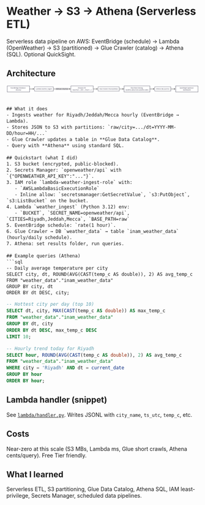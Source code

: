 # Weather → S3 → Athena (Serverless ETL)

Serverless data pipeline on AWS:
EventBridge (schedule) → Lambda (OpenWeather) → S3 (partitioned) → Glue Crawler (catalog) → Athena (SQL). Optional QuickSight.

## Architecture
![Architecture Diagram](assets/aws_weather_etl_architecture.png)

```

## What it does
- Ingests weather for Riyadh/Jeddah/Mecca hourly (EventBridge → Lambda).
- Stores JSON to S3 with partitions: `raw/city=.../dt=YYYY-MM-DD/hour=HH/...`
- Glue Crawler updates a table in **Glue Data Catalog**.
- Query with **Athena** using standard SQL.

## Quickstart (what I did)
1. S3 bucket (encrypted, public-blocked).  
2. Secrets Manager: `openweather/api` with `{"OPENWEATHER_API_KEY":"..."}`.  
3. IAM role `lambda-weather-ingest-role` with:
   - `AWSLambdaBasicExecutionRole`
   - Inline allow: `secretsmanager:GetSecretValue`, `s3:PutObject`, `s3:ListBucket` on the bucket.
4. Lambda `weather_ingest` (Python 3.12) env:
   - `BUCKET`, `SECRET_NAME=openweather/api`, `CITIES=Riyadh,Jeddah,Mecca`, `BASE_PATH=raw`
5. EventBridge schedule: `rate(1 hour)`.  
6. Glue Crawler → DB `weather_data` → table `inam_weather_data` (hourly/daily schedule).  
7. Athena: set results folder, run queries.

## Example queries (Athena)
```sql
-- Daily average temperature per city
SELECT city, dt, ROUND(AVG(CAST(temp_c AS double)), 2) AS avg_temp_c
FROM "weather_data"."inam_weather_data"
GROUP BY city, dt
ORDER BY dt DESC, city;
```

```sql
-- Hottest city per day (top 10)
SELECT dt, city, MAX(CAST(temp_c AS double)) AS max_temp_c
FROM "weather_data"."inam_weather_data"
GROUP BY dt, city
ORDER BY dt DESC, max_temp_c DESC
LIMIT 10;
```

```sql
-- Hourly trend today for Riyadh
SELECT hour, ROUND(AVG(CAST(temp_c AS double)), 2) AS avg_temp_c
FROM "weather_data"."inam_weather_data"
WHERE city = 'Riyadh' AND dt = current_date
GROUP BY hour
ORDER BY hour;
```

## Lambda handler (snippet)
See [`lambda/handler.py`](lambda/handler.py). Writes JSONL with `city_name`, `ts_utc`, `temp_c`, etc.

## Costs
Near-zero at this scale (S3 MBs, Lambda ms, Glue short crawls, Athena cents/query). Free Tier friendly.

## What I learned
Serverless ETL, S3 partitioning, Glue Data Catalog, Athena SQL, IAM least-privilege, Secrets Manager, scheduled data pipelines.
